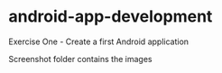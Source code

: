 # android-app-development

Exercise One -  Create a first Android application

Screenshot folder contains the images
